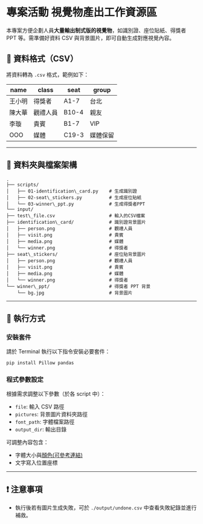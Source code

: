 # 專案活動 視覺物產出工作資源區

本專案方便企劃人員**大量輸出制式版的視覺物**，如識別證、座位貼紙、得獎者 PPT 等。需準備好資料 CSV 與背景圖片，即可自動生成對應視覺內容。

## 📄 資料格式（CSV）

將資料轉為 `.csv` 格式，範例如下：

| name   | class    | seat  | group  |
|--------|----------|-------|--------|
| 王小明  | 得獎者    | A1-7  | 台北   |
| 陳大華  | 觀禮人員  | B10-4 | 親友   |
| 李璇    | 貴賓     | B1-7  | VIP    |
| OOO    | 媒體     | C19-3 | 媒體保留 |

---

## 📁 資料夾與檔案架構

```
.
├── scripts/
│   ├── 01-identification\_card.py    # 生成識別證
│   ├── 02-seat\_stickers.py          # 生成座位貼紙
│   └── 03-winner\_ppt.py             # 生成得獎者PPT
└── input/
├── test\_file.csv                    # 輸入的CSV檔案
├── identification\_card/             # 識別證背景圖片
│   ├── person.png                    # 觀禮人員
│   ├── visit.png                     # 貴賓
│   ├── media.png                     # 媒體
│   └── winner.png                    # 得獎者
├── seat\_stickers/                   # 座位貼背景圖片
│   ├── person.png                    # 觀禮人員      
│   ├── visit.png                     # 貴賓
│   ├── media.png                     # 媒體
│   └── winner.png                    # 得獎者
└── winner\_ppt/                      # 得獎者 PPT 背景
    └── bg.jpg                        # 背景圖片

````

---

## 🚀 執行方式

### 安裝套件

請於 Terminal 執行以下指令安裝必要套件：

```bash
pip install Pillow pandas
````

### 程式參數設定

根據需求調整以下參數（於各 script 中）：

* `file`: 輸入 CSV 路徑
* `pictures`: 背景圖片資料夾路徑
* `font_path`: 字體檔案路徑
* `output_dir`: 輸出目錄

可調整內容包含：

* 字體大小與[顏色(可參考連結)](https://www.toodoo.com/db/color.html)
* 文字寫入位置座標

---

## ❗ 注意事項

* 執行後若有圖片生成失敗，可於 `./output/undone.csv` 中查看失敗紀錄並進行補救。
